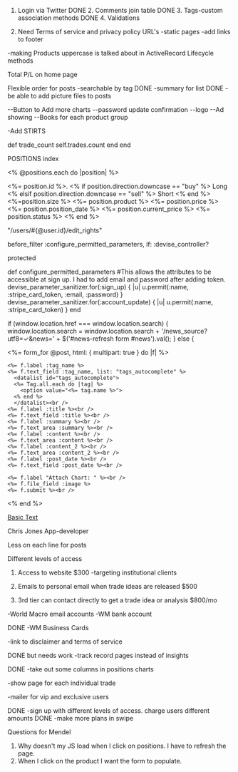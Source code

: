 1. Login via Twitter
DONE 2. Comments join table
DONE 3. Tags-custom association methods
DONE 4. Validations

5. Need Terms of service and privacy policy URL's
 -static pages
 -add links to footer

-making Products uppercase is talked about in
ActiveRecord Lifecycle methods

Total P/L on home page

Flexible order for posts
-searchable by tag
DONE -summary for list
DONE -be able to add picture files to posts


--Button to Add more charts
--password update confirmation
--logo
--Ad showing
--Books for each product group

-Add STIRTS


  def trade_count
    self.trades.count
  end
end

POSITIONS index

<% @positions.each do |position| %>
<tr>
  <td><%= position.id %>. </td>
  <td><% if position.direction.downcase == "buy" %>
        Long
      <% elsif position.direction.downcase == "sell" %>
        Short
      <% end %> </td>
  <td><%=position.size %> </td>
  <td><%= position.product %> </td>
  <td><%= position.price %> </td>
  <td><%= position.position_date %> </td>
  <td><%= position.current_price %> </td>
  <td><%= position.status %> </td>
</tr>
  <% end %>
<br />

"/users/#{@user.id}/edit_rights"


<!-- <%= form_tag("/posts", method: "get") do %>
  <p>Filter by topic: <%= select_tag "tag", options_from_collection_for_select(@tags, "id", "name"), include_blank: true %> <%= submit_tag "Filter" %></p>
<% end %> -->

<!-- from ApplicationController -->

before_filter :configure_permitted_parameters, if: :devise_controller?

protected

def configure_permitted_parameters
  #This allows the attributes to be accessible at sign up. I had to add email and password after adding token.
  devise_parameter_sanitizer.for(:sign_up) { |u| u.permit(:name, :stripe_card_token, :email, :password) }
  devise_parameter_sanitizer.for(:account_update) { |u| u.permit(:name, :stripe_card_token) }
end


if (window.location.href === window.location.search) {
  window.location.search = window.location.search + '/news_source?utf8=✓&news=' + $('#news-refresh form #news').val();
} else {

  <%= form_for @post, html: { multipart: true } do |f| %>

    <%= f.label :tag_name %>
    <%= f.text_field :tag_name, list: "tags_autocomplete" %>
      <datalist id="tags_autocomplete">
      <%= Tag.all.each do |tag| %>
        <option value="<%= tag.name %>">
      <% end %>
      </datalist><br />
    <%= f.label :title %><br />
    <%= f.text_field :title %><br />
    <%= f.label :summary %><br />
    <%= f.text_area :summary %><br />
    <%= f.label :content %><br />
    <%= f.text_area :content %><br />
    <%= f.label :content_2 %><br />
    <%= f.text_area :content_2 %><br />
    <%= f.label :post_date %><br />
    <%= f.text_field :post_date %><br />

    <%= f.label "Attach Chart: " %><br />
    <%= f.file_field :image %>
    <%= f.submit %><br />
  <% end %>



  <div class="row mb48 mb-xs-0">
    <div class="col-sm-4 text-center">
        <div class="modal-container">
            <a class="btn btn-lg btn-modal" href="#">
                <i class="ti-text"></i> Basic Text</a>
                <div id="myModal" class="modal fade" role="dialog">
                  <div class="modal-dialog">


Chris Jones
App-developer


Less on each line for posts

Different levels of access


1. Access to website $300
  -targeting institutional clients

2. Emails to personal email when trade ideas are released $500

3. 3rd tier can contact directly to get a trade idea or analysis $800/mo

-World Macro email accounts
-WM bank account

DONE -WM Business Cards


-link to disclaimer and terms of service

DONE but needs work -track record pages instead of insights

DONE -take out some columns in positions charts

-show page for each individual trade

-mailer for vip and exclusive users

DONE -sign up with different levels of access. charge users different amounts
DONE -make more plans in swipe


Questions for Mendel

1. Why doesn't my JS load when I click on positions. I have to refresh the page.
2. When I click on the product I want the form to populate.

